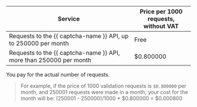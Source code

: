 | Service | Price per 1000 requests, <br>without VAT |
| ----- | ----- |
| Requests to the {{ captcha-name }} API, up to 250000 per month | Free |
| Requests to the {{ captcha-name }} API, more than 250000 per month | $0.800000 |

You pay for the actual number of requests.

> For example, if the price of 1000 validation requests is `$0.800000` per month, and 250001 requests were made in a month, your cost for the month will be:
> (250001 - 250000)/1000 * $0.800000 = $0.000800
